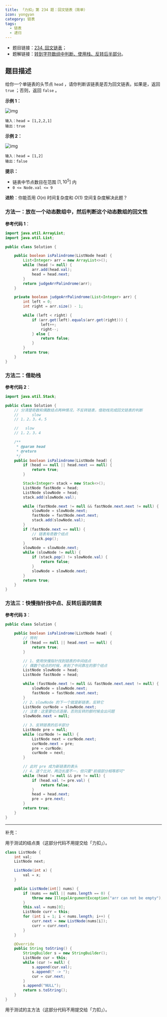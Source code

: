 ```yaml
---
title: 「力扣」第 234 题：回文链表（简单）
icon: yongyan
category: 链表
tags:
  - 链表
  - 递归
---
```


+ 题目链接：[234. 回文链表](https://leetcode-cn.com/problems/palindrome-linked-list/)；
+ 题解链接：[转到字符数组中判断、使用栈、反转后半部分](https://leetcode-cn.com/problems/palindrome-linked-list/solution/zhuan-dao-zi-fu-shu-zu-zhong-pan-duan-shi-yong-zha/)。

## 题目描述

给你一个单链表的头节点 `head` ，请你判断该链表是否为回文链表。如果是，返回 `true` ；否则，返回 `false` 。

**示例 1：**

![img](https://assets.leetcode.com/uploads/2021/03/03/pal1linked-list.jpg)

```
输入：head = [1,2,2,1]
输出：true
```

**示例 2：**

![img](https://assets.leetcode.com/uploads/2021/03/03/pal2linked-list.jpg)

```
输入：head = [1,2]
输出：false
```

 

**提示：**

- 链表中节点数目在范围 $[1, 10^5]$ 内
- `0 <= Node.val <= 9`

**进阶**：你能否用 $O(n)$ 时间复杂度和 $O(1)$ 空间复杂度解决此题？

### 方法一：放在一个动态数组中，然后判断这个动态数组的回文性

**参考代码 1**：

```java
import java.util.ArrayList;
import java.util.List;

public class Solution {

    public boolean isPalindrome(ListNode head) {
        List<Integer> arr = new ArrayList<>();
        while (head != null) {
            arr.add(head.val);
            head = head.next;
        }
        return judgeArrPalindrome(arr);
    }

    private boolean judgeArrPalindrome(List<Integer> arr) {
        int left = 0;
        int right = arr.size() - 1;

        while (left < right) {
            if (arr.get(left).equals(arr.get(right))) {
                left++;
                right--;
            } else {
                return false;
            }
        }
        return true;
    }
}
```

### 方法二：借助栈

**参考代码 2**：

```java
import java.util.Stack;

public class Solution {
    // 分清楚奇数和偶数结点两种情况，不反转链表，借助栈完成回文链表的判断
    //      slow
    // 1，2，3，4，5

    //   slow
    // 1，2，3，4

    /**
     * @param head
     * @return
     */
    public boolean isPalindrome(ListNode head) {
        if (head == null || head.next == null) {
            return true;
        }

        Stack<Integer> stack = new Stack<>();
        ListNode fastNode = head;
        ListNode slowNode = head;
        stack.add(slowNode.val);

        while (fastNode.next != null && fastNode.next.next != null) {
            slowNode = slowNode.next;
            fastNode = fastNode.next.next;
            stack.add(slowNode.val);
        }
        if (fastNode.next == null) {
            // 链表有奇数个结点
            stack.pop();
        }
        slowNode = slowNode.next;
        while (slowNode != null) {
            if (stack.pop() != slowNode.val) {
                return false;
            }
            slowNode = slowNode.next;
        }
        return true;
    }
}
```

### 方法三：快慢指针找中点、反转后面的链表

**参考代码 3**：

```java
public class Solution {

    public boolean isPalindrome(ListNode head) {
        // 特判
        if (head == null || head.next == null) {
            return true;
        }

        // 1、使用快慢指针找到链表的中间结点
        // 偶数个结点的时候，来到了中间靠左的那个结点
        ListNode slowNode = head;
        ListNode fastNode = head;

        while (fastNode.next != null && fastNode.next.next != null) {
            slowNode = slowNode.next;
            fastNode = fastNode.next.next;
        }
        // 2、slowNode 的下一个就是新链表，反转它
        ListNode curNode = slowNode.next;
        // 注意：这里要切点连接，否则反转的额时候会出问题
        slowNode.next = null;

        // 3、反转链表的后半部分
        ListNode pre = null;
        while (curNode != null) {
            ListNode next = curNode.next;
            curNode.next = pre;
            pre = curNode;
            curNode = next;
        }

        // 此时 pre 成为新链表的表头
        // 4、逐个比对，两边长度不一，但只要"前缀部分相等即可"
        while (head != null && pre != null) {
            if (head.val != pre.val) {
                return false;
            }
            head = head.next;
            pre = pre.next;
        }
        return true;
    }
}
```

---

补充：

用于测试的结点类（这部分代码不用提交给「力扣」）。

```java
class ListNode {
    int val;
    ListNode next;

    ListNode(int x) {
        val = x;
    }

    public ListNode(int[] nums) {
        if (nums == null || nums.length == 0) {
            throw new IllegalArgumentException("arr can not be empty");
        }
        this.val = nums[0];
        ListNode curr = this;
        for (int i = 1; i < nums.length; i++) {
            curr.next = new ListNode(nums[i]);
            curr = curr.next;
        }
    }

    @Override
    public String toString() {
        StringBuilder s = new StringBuilder();
        ListNode cur = this;
        while (cur != null) {
            s.append(cur.val);
            s.append(" -> ");
            cur = cur.next;
        }
        s.append("NULL");
        return s.toString();
    }
}
```


用于测试的主方法（这部分代码不用提交给「力扣」）。

```java
```


